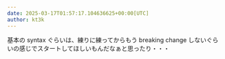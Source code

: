 ```yaml
---
date: 2025-03-17T01:57:17.104636625+00:00[UTC]
author: kt3k
---
```

基本の syntax ぐらいは、練りに練ってからもう breaking change しないぐらいの感じでスタートしてほしいもんだなぁと思ったり・・・

